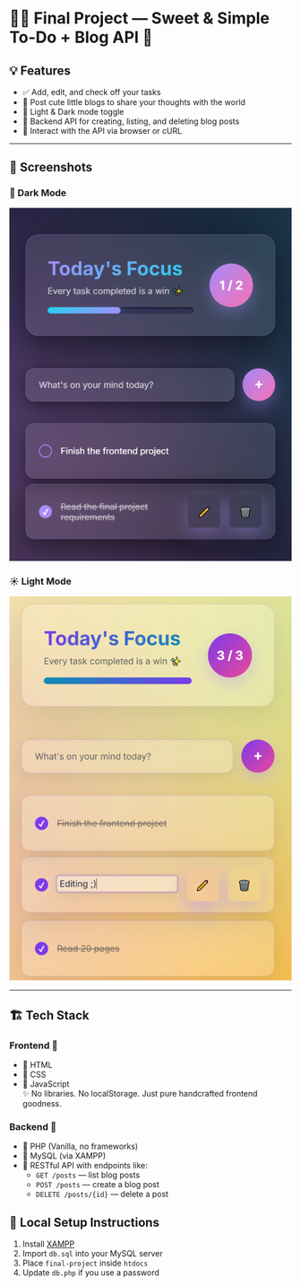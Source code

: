 # 🧁✨ Final Project — Sweet & Simple To-Do + Blog API 🍭

## 💡 Features

- ✅ Add, edit, and check off your tasks
- 📝 Post cute little blogs to share your thoughts with the world
- 🌙 Light & Dark mode toggle
- 🐘 Backend API for creating, listing, and deleting blog posts
- 🔄 Interact with the API via browser or cURL

---

## 🌈 Screenshots

### 🌙 Dark Mode 
![Dark](frontend.png)

### ☀️ Light Mode 
![Light](light.png)

---

## 🏗️ Tech Stack

### Frontend 🍬
- 🧱 HTML
- 🎨 CSS 
- 🧠 JavaScript  
✨ No libraries. No localStorage. Just pure handcrafted frontend goodness.

### Backend 🍩
- 🐘 PHP (Vanilla, no frameworks)
- 💾 MySQL (via XAMPP)
- 🔧 RESTful API with endpoints like:
  - `GET /posts` — list blog posts  
  - `POST /posts` — create a blog post  
  - `DELETE /posts/{id}` — delete a post

## 🔐 Local Setup Instructions

1. Install [XAMPP](https://www.apachefriends.org/index.html)
2. Import `db.sql` into your MySQL server
3. Place `final-project` inside `htdocs`
4. Update `db.php` if you use a password

